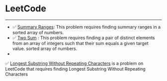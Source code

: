 # LeetCode

---

- ✅ [Summary Ranges](https://leetcode.com/problems/summary-ranges/): This problem requires finding summary ranges in a
  sorted array of numbers.
- ✅ [Two Sum](https://leetcode.com/problems/two-sum/) : This problem requires finding a pair of distinct elements from
  an array of integers such that their sum equals a given target value.
  sorted array of numbers.
-
✅ [Longest Substring Without Repeating Characters](https://leetcode.com/problems/longest-substring-without-repeating-characters/)
is a problem on LeetCode
that requires finding Longest Substring Without Repeating Characters